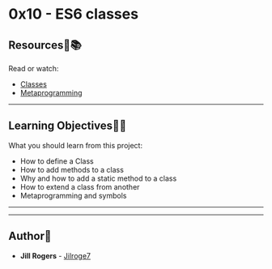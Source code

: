 # 0x10 - ES6 classes

## Resources:mag_right::books:
Read or watch:
* [Classes](https://intranet.hbtn.io/rltoken/C7olHTRPCaiklNo2GRAn_w)
* [Metaprogramming](https://intranet.hbtn.io/rltoken/ovRM79Xgaurxta1j-DpEng)


---
## Learning Objectives:elephant:🧠
What you should learn from this project:

* How to define a Class
* How to add methods to a class
* Why and how to add a static method to a class
* How to extend a class from another
* Metaprogramming and symbols

---
---

## Author:art:
* **Jill Rogers** - [Jilroge7](https://github.com/Jilroge7/holbertonschool-web_back_end.git)